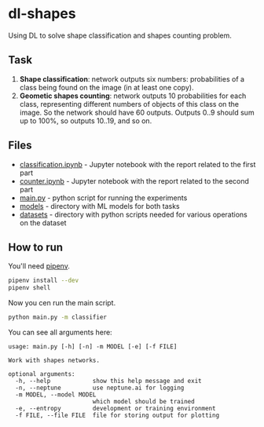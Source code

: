 # dl-shapes
Using DL to solve shape classification and shapes counting problem.

## Task

1. **Shape classification**: network outputs six numbers:
   probabilities of a class being found on the image (in at least one copy).
2. **Geometic shapes counting**: network outputs $10$ probabilities for each class,
   representing different numbers of objects of this class on the image.
   So the network should have $60$ outputs. Outputs $0..9$ should sum up to $100\%$, so outputs $10..19$, and so on.
   
## Files

* [classification.ipynb](classification.ipynb) - Jupyter notebook with the report related to the first part
* [counter.ipynb](counter.ipynb) - Jupyter notebook with the report related to the second part
* [main.py](main.py) - python script for running the experiments
* [models](models) - directory with ML models for both tasks
* [datasets](datasets) - directory with python scripts needed for various operations on the dataset

## How to run
You'll need [pipenv](https://pypi.org/project/pipenv/).
```bash
pipenv install --dev
pipenv shell
```
Now you cen run the main script.
```bash
python main.py -m classifier
```
You can see all arguments here:
```
usage: main.py [-h] [-n] -m MODEL [-e] [-f FILE]

Work with shapes networks.

optional arguments:
  -h, --help            show this help message and exit
  -n, --neptune         use neptune.ai for logging
  -m MODEL, --model MODEL
                        which model should be trained
  -e, --entropy         development or training environment
  -f FILE, --file FILE  file for storing output for plotting
```
